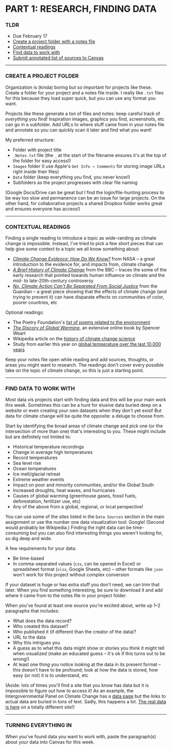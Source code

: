 # PART 1: RESEARCH, FINDING DATA

### TLDR  
* Due February 17  
* [Create a project folder with a notes file](#create-a-project-folder)  
* [Contextual readings](#contextual-readings)  
* [Find data to work with](#find-data-to-work-with)  
* [Submit annotated list of sources to Canvas](#turning-everything-in)  

***  

### CREATE A PROJECT FOLDER  
Organization is (kinda) boring but so important for projects like these. Create a folder for your project and a notes file inside. I really like `.txt` files for this because they load super quick, but you can use any format you want.

Projects like these generate a ton of files and notes: keep careful track of *everything* you find! Inspiration images, graphics you find, screenshots, etc can go in a subfolder. Add URLs to where stuff came from in your notes file and annotate so you can quickly scan it later and find what you want!

My preferred structure:  

* Folder with project title  
* `_Notes.txt` file (the `_` at the start of the filename ensures it's at the top of the folder for easy access!)  
* `Images` folder (I use Apple's `Get Info → Comments` for storing image URLs right inside their files)  
* `Data` folder (keep everything you find, you never know!)  
* Subfolders as the project progresses with clear file naming  

(Google Docs/Drive can be great but I find the login/file-hunting process to be way too slow and permanence can be an issue for large projects. On the other hand, for collaborative projects a shared Dropbox folder works great and ensures everyone has access!)

***  

### CONTEXTUAL READINGS  
Finding a single reading to introduce a topic as wide-randing as climate change is impossible. Instead, I've tried to pick a few short pieces that can help give some context to a topic we all know something about:

* [*Climate Change Evidence: How Do We Know?*](https://climate.nasa.gov/evidence) from NASA – a great introduction to the evidence for, and impacts from, climate change  
* [*A Brief History of Climate Change*](https://www.bbc.com/news/science-environment-15874560) from the BBC – traces the some of the early research that pointed towards human influence on climate and the mid- to late-20th-century controversy  
* [*No, Climate Action Can't Be Separated From Social Justice*](https://www.theguardian.com/commentisfree/2019/jun/10/no-climate-action-cant-be-separated-from-social-justice) from the Guardian – a great piece showing that the effects of climate change (and trying to prevent it) can have disparate effects on communities of color, poorer countries, etc

Optional readings:  
* The Poetry Foundation's [list of poems related to the environment](https://www.poetryfoundation.org/collections/146462/poetry-and-the-environment)  
* [*The Discory of Global Warming*](https://history.aip.org/climate/index.htm#contents), an extensive online book by Spencer Weart  
* Wikipedia article on the [history of climate change science](https://en.wikipedia.org/wiki/History_of_climate_change_science)  
* Study from earlier this year on [global temperature over the last 10,000 years](https://phys.org/news/2021-01-holocene-temperature-affirms-role-greenhouse.html)  

Keep your notes file open while reading and add sources, thoughts, or areas you might want to research. The readings don't cover every possible take on the topic of climate change, so this is just a starting point.

***  

### FIND DATA TO WORK WITH  
Most data vis projects start with finding data and this will be your main work this week. Sometimes this can be a hunt for elusive data buried deep on a website or even creating your own datasets when they don't yet exist! But data for climate change will be quite the opposite: a deluge to choose from.

Start by identifying the broad areas of climate change and pick one (or the intersection of more than one) that's interesting to you. These might include but are definitely not limited to:

* Historical temperature recordings  
* Change in average high temperatures  
* Record temperatures  
* Sea level rise  
* Ocean temperatures  
* Ice melt/glacial retreat
* Extreme weather events  
* Impact on poor and minority communities, and/or the Global South  
* Increased droughts, heat waves, and hurricanes  
* Causes of global warming (greenhouse gases, fossil fuels, deforestation, fertilizer use, etc)  
* Any of the above from a global, regional, or local perspective!  

You can use some of the sites listed in the `Data Sources` section in the main assignment or use the number one data visualization tool: Google! (Second would probably be Wikipedia.) Finding the right data can be time-consuming but you can also find interesting things you weren't looking for, so dig deep and wide.

A few requirements for your data:  
* Be time-based  
* In comma-separated values (`csv`, can be opened in Excel) or spreadsheet format (`xlsx`, Google Sheets, etc) – other formats like `json` won't work for this project without complex conversion  

If your dataset is huge or has extra stuff you don't need, we can trim that later. When you find something interesting, be sure to download it and add where it came from to the notes file in your project folder.

When you've found at least one source you're excited about, write up 1–2 paragraphs that includes:  

* What does the data record?  
* Who created this dataset?  
* Who published it (if different than the creator of the data)?  
* URL to the data  
* Why this intrigues you  
* A guess as to what this data might show or stories you think it might tell when visualized (make an educated guess – it's ok if this turns out to be wrong!)  
* At least one thing you notice looking at the data in its present format – this doesn't have to be profound; look at how the data is stored, how easy (or not) it is to understand, etc  

(Aside: lots of times you'll find a site that you know has data but it is impossible to figure out how to access it! As an example, the Intergovernmental Panel on Climate Change has a [data page](https://www.ipcc.ch/data) but the links to actual data are buried in tons of text. Sadly, this happens a lot. [The real data is here](http://www.ipcc-data.org) on a totally different site!)

***  

### TURNING EVERYTHING IN  
When you've found data you want to work with, paste the paragraph(s) about your data into Canvas for this week.

